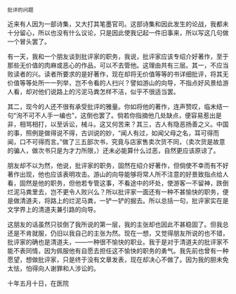     批评的问题 

   近来有人因为一部诗集，又大打其笔墨官司。这部诗集和因此发生的论战，我都未十分留心，所以也没有什么议论，只是因此使我记起一件旧事来，所以写这几句做一个冒头罢了。

   有一天，我和一个朋友谈到批评家的职务，我说，批评家应该专绍介好著作，至于那些无价值的肉麻或恶心的作品，可以不去管他。这理由共有三层。其一，不应当败读者的兴。读者所要求的是好著作，现在却将无价值等等的书详细批评，将其无价值等等处所一一列举，岂不令看的人扫兴？譬如游山的向导，不指点好风景给游人看，却对他们说路上的污泥马粪怎样不洁，似乎不很适当罢。

   其二，现今的人还不很有承受批评的雅量。你如将他的著作，连声赞叹，临末结一句“洵不可不人手一编也”，这倒也罢了。倘若你指摘他几处缺点，便容易惹出是非，相骂相打，以至诉讼，械斗。这又何苦来？其三，古人有隐恶扬善之义。中国的事，照例是做得说不得，古训说的妙，“闻人有过，如闻父母之名，耳可得而闻，口不可得而言。”做了三五部次书，究竟与店家售卖次货不同，（卖次货是故意的骗人，做次书只是为才力所限，）还未必能算什么过恶，自然更应该原谅了。

   朋友却不以为然，他说，批评家的职务，固然在绍介好著作，但倘使不幸而有不好著作出现，他也应该表明攻击。游山的向导能够将常人所不注意的好景致指点给人看，固然是他的职务，但他若专管这事，不看途中的坏处，使游客一不留神，跌倒烂泥马粪里去，岂不更令人败兴么？所以批评家一面还有一种不甚愉快的职务，便是做清道夫，将路上的烂泥马粪，一铲一铲的掘去。所以总括一句，批评家实在是文学界上的清道夫兼引路的向导。

   这朋友的话虽然只驳倒了我所说的第一层，我的主张却也因此不甚稳固了。但我总还是不肯就服，仍旧以我自己的主张为然。现在一想，又觉得朋友所说的也不错，批评家的确也是清道夫，——一种很不愉快的职业。我于是对于清道夫的批评家不能不表同情，因为佩服他有自愿去担任这不愉快的职务的勇气。我先前也曾有一种愿望，想做批评家，只是终于没有文章发表，现在却决心不做了。因为我的胆未免太怯，怕得向人谢罪和人涉讼的。

   十年五月十日，在医院

